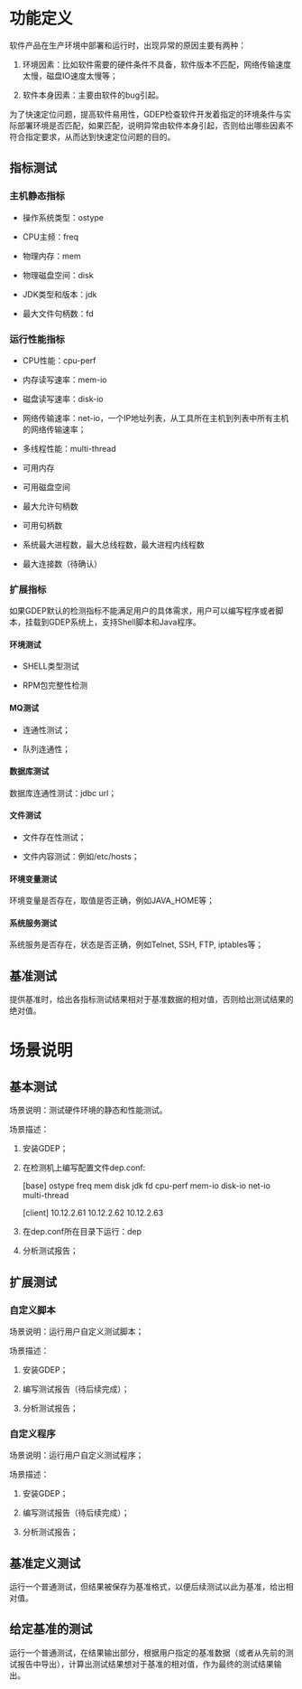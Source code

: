 # 功能定义

软件产品在生产环境中部署和运行时，出现异常的原因主要有两种：

1. 环境因素：比如软件需要的硬件条件不具备，软件版本不匹配，网络传输速度太慢，磁盘IO速度太慢等；

1. 软件本身因素：主要由软件的bug引起。

为了快速定位问题，提高软件易用性，GDEP检查软件开发着指定的环境条件与实际部署环境是否匹配，如果匹配，说明异常由软件本身引起，否则给出哪些因素不符合指定要求，从而达到快速定位问题的目的。

## 指标测试

### 主机静态指标

* 操作系统类型：ostype

* CPU主频：freq

* 物理内存：mem

* 物理磁盘空间：disk

* JDK类型和版本：jdk

* 最大文件句柄数：fd

### 运行性能指标

* CPU性能：cpu-perf

* 内存读写速率：mem-io

* 磁盘读写速率：disk-io

* 网络传输速率：net-io，一个IP地址列表，从工具所在主机到列表中所有主机的网络传输速率；

* 多线程性能：multi-thread

* 可用内存

* 可用磁盘空间

* 最大允许句柄数

* 可用句柄数

* 系统最大进程数，最大总线程数，最大进程内线程数

* 最大连接数（待确认）

### 扩展指标

如果GDEP默认的检测指标不能满足用户的具体需求，用户可以编写程序或者脚本，挂载到GDEP系统上，支持Shell脚本和Java程序。

#### 环境测试

* SHELL类型测试

* RPM包完整性检测

#### MQ测试

* 连通性测试；

* 队列连通性；

#### 数据库测试

数据库连通性测试：jdbc url；

#### 文件测试

* 文件存在性测试；

* 文件内容测试：例如/etc/hosts；

#### 环境变量测试

环境变量是否存在，取值是否正确，例如JAVA_HOME等；

#### 系统服务测试

系统服务是否存在，状态是否正确，例如Telnet, SSH, FTP, iptables等；

## 基准测试

提供基准时，给出各指标测试结果相对于基准数据的相对值，否则给出测试结果的绝对值。


# 场景说明

## 基本测试

场景说明：测试硬件环境的静态和性能测试。

场景描述：

1. 安装GDEP；

1. 在检测机上编写配置文件dep.conf:

    [base]
    ostype
    freq
    mem
    disk
    jdk
    fd
    cpu-perf
    mem-io
    disk-io
    net-io
    multi-thread

    [client]
    10.12.2.61
    10.12.2.62
    10.12.2.63

1. 在dep.conf所在目录下运行：dep

1. 分析测试报告；

## 扩展测试

### 自定义脚本

场景说明：运行用户自定义测试脚本；

场景描述：

1. 安装GDEP；

1. 编写测试报告（待后续完成）；

1. 分析测试报告；

### 自定义程序

场景说明：运行用户自定义测试程序；

场景描述：

1. 安装GDEP；

1. 编写测试报告（待后续完成）； 

1. 分析测试报告；

## 基准定义测试

运行一个普通测试，但结果被保存为基准格式，以便后续测试以此为基准，给出相对值。 

## 给定基准的测试

运行一个普通测试，在结果输出部分，根据用户指定的基准数据（或者从先前的测试报告中导出），计算出测试结果想对于基准的相对值，作为最终的测试结果输出。
